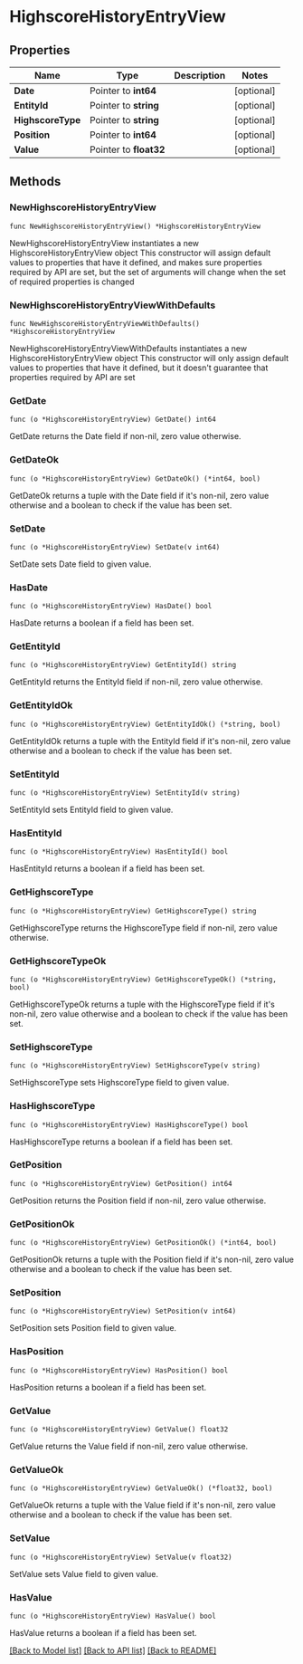 # HighscoreHistoryEntryView

## Properties

Name | Type | Description | Notes
------------ | ------------- | ------------- | -------------
**Date** | Pointer to **int64** |  | [optional] 
**EntityId** | Pointer to **string** |  | [optional] 
**HighscoreType** | Pointer to **string** |  | [optional] 
**Position** | Pointer to **int64** |  | [optional] 
**Value** | Pointer to **float32** |  | [optional] 

## Methods

### NewHighscoreHistoryEntryView

`func NewHighscoreHistoryEntryView() *HighscoreHistoryEntryView`

NewHighscoreHistoryEntryView instantiates a new HighscoreHistoryEntryView object
This constructor will assign default values to properties that have it defined,
and makes sure properties required by API are set, but the set of arguments
will change when the set of required properties is changed

### NewHighscoreHistoryEntryViewWithDefaults

`func NewHighscoreHistoryEntryViewWithDefaults() *HighscoreHistoryEntryView`

NewHighscoreHistoryEntryViewWithDefaults instantiates a new HighscoreHistoryEntryView object
This constructor will only assign default values to properties that have it defined,
but it doesn't guarantee that properties required by API are set

### GetDate

`func (o *HighscoreHistoryEntryView) GetDate() int64`

GetDate returns the Date field if non-nil, zero value otherwise.

### GetDateOk

`func (o *HighscoreHistoryEntryView) GetDateOk() (*int64, bool)`

GetDateOk returns a tuple with the Date field if it's non-nil, zero value otherwise
and a boolean to check if the value has been set.

### SetDate

`func (o *HighscoreHistoryEntryView) SetDate(v int64)`

SetDate sets Date field to given value.

### HasDate

`func (o *HighscoreHistoryEntryView) HasDate() bool`

HasDate returns a boolean if a field has been set.

### GetEntityId

`func (o *HighscoreHistoryEntryView) GetEntityId() string`

GetEntityId returns the EntityId field if non-nil, zero value otherwise.

### GetEntityIdOk

`func (o *HighscoreHistoryEntryView) GetEntityIdOk() (*string, bool)`

GetEntityIdOk returns a tuple with the EntityId field if it's non-nil, zero value otherwise
and a boolean to check if the value has been set.

### SetEntityId

`func (o *HighscoreHistoryEntryView) SetEntityId(v string)`

SetEntityId sets EntityId field to given value.

### HasEntityId

`func (o *HighscoreHistoryEntryView) HasEntityId() bool`

HasEntityId returns a boolean if a field has been set.

### GetHighscoreType

`func (o *HighscoreHistoryEntryView) GetHighscoreType() string`

GetHighscoreType returns the HighscoreType field if non-nil, zero value otherwise.

### GetHighscoreTypeOk

`func (o *HighscoreHistoryEntryView) GetHighscoreTypeOk() (*string, bool)`

GetHighscoreTypeOk returns a tuple with the HighscoreType field if it's non-nil, zero value otherwise
and a boolean to check if the value has been set.

### SetHighscoreType

`func (o *HighscoreHistoryEntryView) SetHighscoreType(v string)`

SetHighscoreType sets HighscoreType field to given value.

### HasHighscoreType

`func (o *HighscoreHistoryEntryView) HasHighscoreType() bool`

HasHighscoreType returns a boolean if a field has been set.

### GetPosition

`func (o *HighscoreHistoryEntryView) GetPosition() int64`

GetPosition returns the Position field if non-nil, zero value otherwise.

### GetPositionOk

`func (o *HighscoreHistoryEntryView) GetPositionOk() (*int64, bool)`

GetPositionOk returns a tuple with the Position field if it's non-nil, zero value otherwise
and a boolean to check if the value has been set.

### SetPosition

`func (o *HighscoreHistoryEntryView) SetPosition(v int64)`

SetPosition sets Position field to given value.

### HasPosition

`func (o *HighscoreHistoryEntryView) HasPosition() bool`

HasPosition returns a boolean if a field has been set.

### GetValue

`func (o *HighscoreHistoryEntryView) GetValue() float32`

GetValue returns the Value field if non-nil, zero value otherwise.

### GetValueOk

`func (o *HighscoreHistoryEntryView) GetValueOk() (*float32, bool)`

GetValueOk returns a tuple with the Value field if it's non-nil, zero value otherwise
and a boolean to check if the value has been set.

### SetValue

`func (o *HighscoreHistoryEntryView) SetValue(v float32)`

SetValue sets Value field to given value.

### HasValue

`func (o *HighscoreHistoryEntryView) HasValue() bool`

HasValue returns a boolean if a field has been set.


[[Back to Model list]](../README.md#documentation-for-models) [[Back to API list]](../README.md#documentation-for-api-endpoints) [[Back to README]](../README.md)


